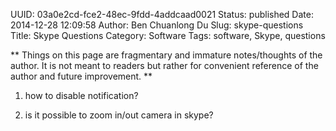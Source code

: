UUID: 03a0e2cd-fce2-48ec-9fdd-4addcaad0021
Status: published
Date: 2014-12-28 12:09:58
Author: Ben Chuanlong Du
Slug: skype-questions
Title: Skype Questions
Category: Software
Tags: software, Skype, questions

**
Things on this page are
fragmentary and immature notes/thoughts of the author.
It is not meant to readers
but rather for convenient reference of the author and future improvement.
**

1. how to disable notification?

2. is it possible to zoom in/out camera in skype?
